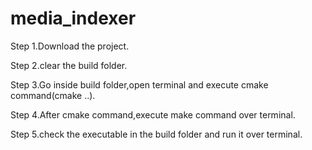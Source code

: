 # media_indexer

Step 1.Download the project.

Step 2.clear the build folder.

Step 3.Go inside build folder,open terminal and execute cmake command(cmake ..).

Step 4.After cmake command,execute make command over terminal.

Step 5.check the executable in the build folder and run it over terminal.

